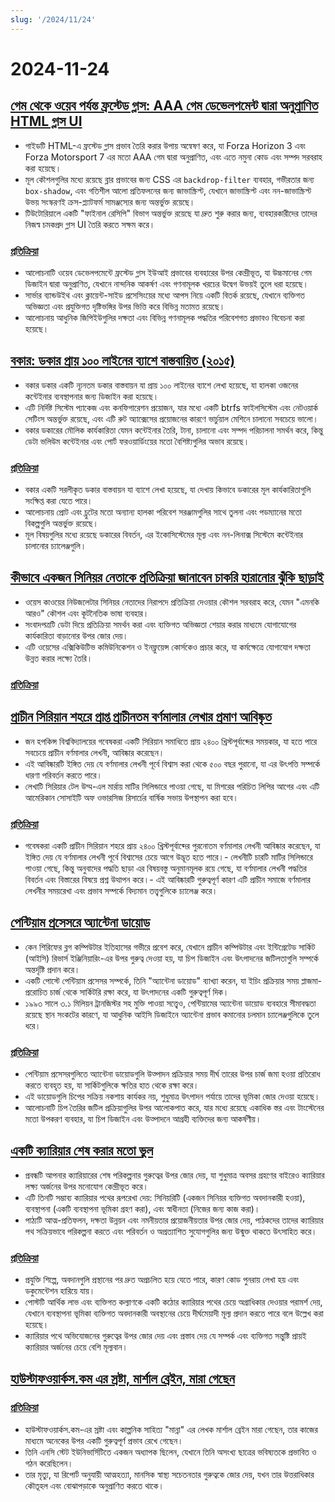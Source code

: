 ```yaml
---
slug: '/2024/11/24'
---
```


# 2024-11-24

## [গেম থেকে ওয়েব পর্যন্ত ফ্রস্টেড গ্লাস: AAA গেম ডেভেলপমেন্ট দ্বারা অনুপ্রাণিত HTML গ্লাস UI](https://www.tyleo.com/html-glass.html)

- গাইডটি HTML-এ ফ্রস্টেড গ্লাস প্রভাব তৈরি করার উপায় অন্বেষণ করে, যা Forza Horizon 3 এবং Forza Motorsport 7 এর মতো AAA গেম দ্বারা অনুপ্রাণিত, এবং এতে নমুনা কোড এবং সম্পদ সরবরাহ করা হয়েছে।
- মূল কৌশলগুলির মধ্যে রয়েছে ব্লার প্রভাবের জন্য CSS এর `backdrop-filter` ব্যবহার, গভীরতার জন্য `box-shadow`, এবং গতিশীল আলো প্রতিফলনের জন্য জাভাস্ক্রিপ্ট, যেখানে জাভাস্ক্রিপ্ট এবং নন-জাভাস্ক্রিপ্ট উভয় সংস্করণই ক্রস-প্ল্যাটফর্ম সামঞ্জস্যের জন্য অন্তর্ভুক্ত রয়েছে।
- টিউটোরিয়ালে একটি "ফাইনাল রেসিপি" বিভাগ অন্তর্ভুক্ত রয়েছে যা দ্রুত শুরু করার জন্য, ব্যবহারকারীদের তাদের নিজস্ব চমকপ্রদ গ্লাস UI তৈরি করতে সক্ষম করে।

### [প্রতিক্রিয়া](https://news.ycombinator.com/item?id=42225481)

- আলোচনাটি ওয়েব ডেভেলপমেন্টে ফ্রস্টেড গ্লাস ইউআই প্রভাবের ব্যবহারের উপর কেন্দ্রীভূত, যা উচ্চমানের গেম ডিজাইন দ্বারা অনুপ্রাণিত, যেখানে নান্দনিক আকর্ষণ এবং গণনামূলক খরচের উদ্বেগ উভয়ই তুলে ধরা হয়েছে।
- সার্ভার ব্যান্ডউইথ এবং ক্লায়েন্ট-সাইড প্রসেসিংয়ের মধ্যে আপস নিয়ে একটি বিতর্ক রয়েছে, যেখানে ব্যক্তিগত অভিজ্ঞতা এবং প্রযুক্তিগত দৃষ্টিভঙ্গির উপর ভিত্তি করে বিভিন্ন মতামত রয়েছে।
- আলোচনায় আধুনিক জিপিইউগুলির দক্ষতা এবং বিভিন্ন গণনামূলক পদ্ধতির পরিবেশগত প্রভাবও বিবেচনা করা হয়েছে।

## [বকার: ডকার প্রায় ১০০ লাইনের ব্যাশে বাস্তবায়িত (২০১৫)](https://github.com/p8952/bocker)

- বকার ডকার একটি ন্যূনতম ডকার বাস্তবায়ন যা প্রায় ১০০ লাইনের ব্যাশে লেখা হয়েছে, যা হালকা ওজনের কন্টেইনার ব্যবস্থাপনার জন্য ডিজাইন করা হয়েছে।
- এটি নির্দিষ্ট সিস্টেম প্যাকেজ এবং কনফিগারেশন প্রয়োজন, যার মধ্যে একটি btrfs ফাইলসিস্টেম এবং নেটওয়ার্ক সেটিংস অন্তর্ভুক্ত রয়েছে, এবং এটি রুট অ্যাক্সেসের প্রয়োজনের কারণে ভার্চুয়াল মেশিনে চালানো সবচেয়ে ভালো।
- বকার ডকারের মৌলিক কার্যকারিতা যেমন কন্টেইনার তৈরি, টানা, চালানো এবং সম্পদ পরিচালনা সমর্থন করে, কিন্তু ডেটা ভলিউম কন্টেইনার এবং পোর্ট ফরওয়ার্ডিংয়ের মতো বৈশিষ্ট্যগুলির অভাব রয়েছে।

### [প্রতিক্রিয়া](https://news.ycombinator.com/item?id=42224670)

- বকার একটি সরলীকৃত ডকার বাস্তবায়ন যা ব্যাশে লেখা হয়েছে, যা দেখায় কিভাবে ডকারের মূল কার্যকারিতাগুলি সংক্ষিপ্ত করা যেতে পারে।
- আলোচনায় প্রোট এবং চ্রুটের মতো অন্যান্য হালকা পরিবেশ সরঞ্জামগুলির সাথে তুলনা এবং পডম্যানের মতো বিকল্পগুলি অন্তর্ভুক্ত রয়েছে।
- মূল বিষয়গুলির মধ্যে রয়েছে ডকারের বিবর্তন, এর ইকোসিস্টেমের মূল্য এবং নন-লিনাক্স সিস্টেমে কন্টেইনার চালানোর চ্যালেঞ্জগুলি।

## [কীভাবে একজন সিনিয়র নেতাকে প্রতিক্রিয়া জানাবেন চাকরি হারানোর ঝুঁকি ছাড়াই](https://newsletter.weskao.com/p/how-to-give-a-senior-leader-feedback-without-getting-fired)

- ওয়েস কাওয়ের নিউজলেটার সিনিয়র নেতাদের নিরাপদে প্রতিক্রিয়া দেওয়ার কৌশল সরবরাহ করে, যেমন "এমনকি আরও" কৌশল এবং কূটনৈতিক ভাষা ব্যবহার।
- সংবাদপত্রটি ডেটা দিয়ে প্রতিক্রিয়া সমর্থন করা এবং ব্যক্তিগত অভিজ্ঞতা শেয়ার করার মাধ্যমে যোগাযোগের কার্যকারিতা বাড়ানোর উপর জোর দেয়।
- এটি ওয়েসের এক্সিকিউটিভ কমিউনিকেশন ও ইনফ্লুয়েন্স কোর্সকেও প্রচার করে, যা কর্মক্ষেত্রে যোগাযোগ দক্ষতা উন্নত করার লক্ষ্যে তৈরি।

### [প্রতিক্রিয়া](https://news.ycombinator.com/item?id=42223099)

## [প্রাচীন সিরিয়ান শহরে প্রাপ্ত প্রাচীনতম বর্ণমালার লেখার প্রমাণ আবিষ্কৃত](https://hub.jhu.edu/2024/11/21/ancient-alphabet-discovered-syria/)

- জন হপকিন্স বিশ্ববিদ্যালয়ের গবেষকরা একটি সিরিয়ান সমাধিতে প্রায় ২৪০০ খ্রিস্টপূর্বাব্দের সময়কার, যা হতে পারে সবচেয়ে প্রাচীন বর্ণমালার লেখনী, আবিষ্কার করেছেন।
- এই আবিষ্কারটি ইঙ্গিত দেয় যে বর্ণমালার লেখনী পূর্বে বিশ্বাস করা থেকে ৫০০ বছর পুরানো, যা এর উৎপত্তি সম্পর্কে ধারণা পরিবর্তন করতে পারে।
- লেখাটি সিরিয়ার টেল উম্ম-এল মার্রায় মাটির সিলিন্ডারে পাওয়া গেছে, যা মিশরের পরিচিত লিপির আগের এবং এটি আমেরিকান সোসাইটি অফ ওভারসিজ রিসার্চের বার্ষিক সভায় উপস্থাপন করা হবে।

### [প্রতিক্রিয়া](https://news.ycombinator.com/item?id=42224330)

- গবেষকরা একটি প্রাচীন সিরিয়ান শহরে প্রায় ২৪০০ খ্রিস্টপূর্বাব্দের পুরনোতম বর্ণমালার লেখনী আবিষ্কার করেছেন, যা ইঙ্গিত দেয় যে বর্ণমালার লেখনী পূর্বে বিশ্বাসের চেয়ে আগে উদ্ভূত হতে পারে।- লেখনীটি চারটি মাটির সিলিন্ডারে পাওয়া গেছে, কিন্তু অনুবাদের পদ্ধতি ছাড়া এর বিষয়বস্তু অনুমানমূলক রয়ে গেছে, যা বর্ণমালার লেখনী পদ্ধতির বিবর্তন এবং বিস্তারের বিষয়ে প্রশ্ন উত্থাপন করে।- এই আবিষ্কারটি গুরুত্বপূর্ণ কারণ এটি প্রাচীন সমাজে বর্ণমালার লেখনীর সময়রেখা এবং প্রভাব সম্পর্কে বিদ্যমান তত্ত্বগুলিকে চ্যালেঞ্জ করে।

## [পেন্টিয়াম প্রসেসরে অ্যান্টেনা ডায়োড](http://www.righto.com/2024/11/antenna-diodes-in-pentium-processor.html)

- কেন শিরিফের ব্লগ কম্পিউটার ইতিহাসের গভীরে প্রবেশ করে, যেখানে প্রাচীন কম্পিউটার এবং ইন্টিগ্রেটেড সার্কিট (আইসি) রিভার্স ইঞ্জিনিয়ারিং-এর উপর গুরুত্ব দেওয়া হয়, যা চিপ ডিজাইন এবং উৎপাদনের জটিলতাগুলি সম্পর্কে অন্তর্দৃষ্টি প্রদান করে।
- একটি পোস্টে পেন্টিয়াম প্রসেসর সম্পর্কে, তিনি "অ্যান্টেনা ডায়োড" ব্যাখ্যা করেন, যা ইচিং প্রক্রিয়ার সময় প্লাজমা-প্ররোচিত চার্জ থেকে সার্কিটরি রক্ষা করে, যা উৎপাদনের একটি গুরুত্বপূর্ণ দিক।
- ১৯৯৩ সালে ৩.১ মিলিয়ন ট্রানজিস্টর সহ মুক্তি পাওয়া সত্ত্বেও, পেন্টিয়ামের অ্যান্টেনা ডায়োড ব্যবহারে সীমাবদ্ধতা রয়েছে স্থান সংকটের কারণে, যা আধুনিক আইসি ডিজাইনে অ্যান্টেনা প্রভাব কমানোর চলমান চ্যালেঞ্জগুলিকে তুলে ধরে।

### [প্রতিক্রিয়া](https://news.ycombinator.com/item?id=42223690)

- পেন্টিয়াম প্রসেসরগুলিতে অ্যান্টেনা ডায়োডগুলি উত্পাদন প্রক্রিয়ার সময় দীর্ঘ তারের উপর চার্জ জমা হওয়া প্রতিরোধ করতে ব্যবহৃত হয়, যা সার্কিটগুলিকে ক্ষতির হাত থেকে রক্ষা করে।
- এই ডায়োডগুলি চিপের সক্রিয় নকশায় কার্যকর নয়, শুধুমাত্র উৎপাদন পর্যায়ে তাদের ভূমিকা জোর দেওয়া হয়েছে।
- আলোচনাটি চিপ তৈরির জটিল প্রক্রিয়াগুলির উপর আলোকপাত করে, যার মধ্যে রয়েছে একাধিক স্তর এবং টাংস্টেনের মতো উপকরণ ব্যবহার, যা চিপ ডিজাইন এবং উত্পাদনে আগ্রহী ব্যক্তিদের জন্য আকর্ষণীয়।

## [একটি ক্যারিয়ার শেষ করার মতো ভুল](https://bitfieldconsulting.com/posts/career)

- প্রবন্ধটি আপনার ক্যারিয়ারের শেষ পরিকল্পনার গুরুত্বের উপর জোর দেয়, যা শুধুমাত্র অবসর গ্রহণের বাইরেও ক্যারিয়ার লক্ষ্য অর্জনের উপর মনোযোগ কেন্দ্রীভূত করে।
- এটি তিনটি সম্ভাব্য ক্যারিয়ার পথের রূপরেখা দেয়: সিনিয়রিটি (একজন সিনিয়র ব্যক্তিগত অবদানকারী হওয়া), ব্যবস্থাপনা (একটি ব্যবস্থাপনা ভূমিকা গ্রহণ করা), এবং স্বাধীনতা (নিজের জন্য কাজ করা)।
- পাঠ্যটি আত্ম-প্রতিফলন, দক্ষতা উন্নয়ন এবং নমনীয়তার প্রয়োজনীয়তার উপর জোর দেয়, পাঠকদের তাদের ক্যারিয়ার পথ সক্রিয়ভাবে পরিকল্পনা করতে এবং পরিবর্তন ও অপ্রত্যাশিত সুযোগগুলির জন্য উন্মুক্ত থাকতে উৎসাহিত করে।

### [প্রতিক্রিয়া](https://news.ycombinator.com/item?id=42228538)

- প্রযুক্তি শিল্পে, অবদানগুলি প্রস্থানের পর দ্রুত অপ্রচলিত হয়ে যেতে পারে, কারণ কোড পুনরায় লেখা হয় এবং ডকুমেন্টেশন হারিয়ে যায়।
- পোস্টটি আর্থিক লাভ এবং ব্যক্তিগত কল্যাণকে একটি কঠোর ক্যারিয়ার পথের চেয়ে অগ্রাধিকার দেওয়ার পরামর্শ দেয়, যেখানে ব্যবস্থাপনা ভূমিকা ব্যক্তিগত অবদানকারী অবস্থানের চেয়ে দীর্ঘমেয়াদী মূল্য প্রদান করতে পারে বলে উল্লেখ করা হয়েছে।
- ক্যারিয়ার পথে অভিযোজনের গুরুত্বের উপর জোর দেয় এবং প্রস্তাব দেয় যে সম্পর্ক এবং ব্যক্তিগত সন্তুষ্টি প্রায়ই ক্যারিয়ার অর্জনের চেয়ে বেশি মূল্যবান।

## [হাউস্টাফওয়ার্কস.কম এর স্রষ্টা, মার্শাল ব্রেইন, মারা গেছেন](https://www.wral.com/news/local/nc-state-marshall-brain-dies-november-2024/)

### [প্রতিক্রিয়া](https://news.ycombinator.com/item?id=42228759)

- হাউস্টাফওয়ার্কস.কম-এর স্রষ্টা এবং কাল্পনিক সাহিত্য "মান্না" এর লেখক মার্শাল ব্রেইন মারা গেছেন, তার কাজের মাধ্যমে অনেকের উপর একটি গুরুত্বপূর্ণ প্রভাব রেখে গেছেন।
- তিনি এনসি স্টেট ইউনিভার্সিটিতে একজন অধ্যাপক ছিলেন, যেখানে তিনি অসংখ্য ছাত্রের ভবিষ্যতকে প্রভাবিত ও গঠন করেছিলেন।
- তার মৃত্যু, যা রিপোর্ট অনুযায়ী আত্মহত্যা, মানসিক স্বাস্থ্য সচেতনতার গুরুত্বকে জোর দেয়, যখন তার উত্তরাধিকার কৌতূহল এবং বোঝাপড়াকে অনুপ্রাণিত করতে থাকে।

<head>
  <meta property="og:title" content="গেম থেকে ওয়েব পর্যন্ত ফ্রস্টেড গ্লাস: AAA গেম ডেভেলপমেন্ট দ্বারা অনুপ্রাণিত HTML গ্লাস UI" />
  <meta property="og:type" content="website" />
  <meta property="og:image" content="https://og.cho.sh/api/og/?title=%E0%A6%97%E0%A7%87%E0%A6%AE%20%E0%A6%A5%E0%A7%87%E0%A6%95%E0%A7%87%20%E0%A6%93%E0%A6%AF%E0%A6%BC%E0%A7%87%E0%A6%AC%20%E0%A6%AA%E0%A6%B0%E0%A7%8D%E0%A6%AF%E0%A6%A8%E0%A7%8D%E0%A6%A4%20%E0%A6%AB%E0%A7%8D%E0%A6%B0%E0%A6%B8%E0%A7%8D%E0%A6%9F%E0%A7%87%E0%A6%A1%20%E0%A6%97%E0%A7%8D%E0%A6%B2%E0%A6%BE%E0%A6%B8%3A%20AAA%20%E0%A6%97%E0%A7%87%E0%A6%AE%20%E0%A6%A1%E0%A7%87%E0%A6%AD%E0%A7%87%E0%A6%B2%E0%A6%AA%E0%A6%AE%E0%A7%87%E0%A6%A8%E0%A7%8D%E0%A6%9F%20%E0%A6%A6%E0%A7%8D%E0%A6%AC%E0%A6%BE%E0%A6%B0%E0%A6%BE%20%E0%A6%85%E0%A6%A8%E0%A7%81%E0%A6%AA%E0%A7%8D%E0%A6%B0%E0%A6%BE%E0%A6%A3%E0%A6%BF%E0%A6%A4%20HTML%20%E0%A6%97%E0%A7%8D%E0%A6%B2%E0%A6%BE%E0%A6%B8%20UI&subheading=%E0%A6%B0%E0%A6%AC%E0%A6%BF%E0%A6%AC%E0%A6%BE%E0%A6%B0%2C%20%E0%A7%A8%E0%A7%AA%20%E0%A6%A8%E0%A6%AD%E0%A7%87%E0%A6%AE%E0%A7%8D%E0%A6%AC%E0%A6%B0%2C%20%E0%A7%A8%E0%A7%A6%E0%A7%A8%E0%A7%AA%3A%20%E0%A6%B9%E0%A7%8D%E0%A6%AF%E0%A6%BE%E0%A6%95%E0%A6%BE%E0%A6%B0%20%E0%A6%A8%E0%A6%BF%E0%A6%89%E0%A6%9C%20%E0%A6%B8%E0%A6%BE%E0%A6%B0%E0%A6%B8%E0%A6%82%E0%A6%95%E0%A7%8D%E0%A6%B7%E0%A7%87%E0%A6%AA" />
</head>
